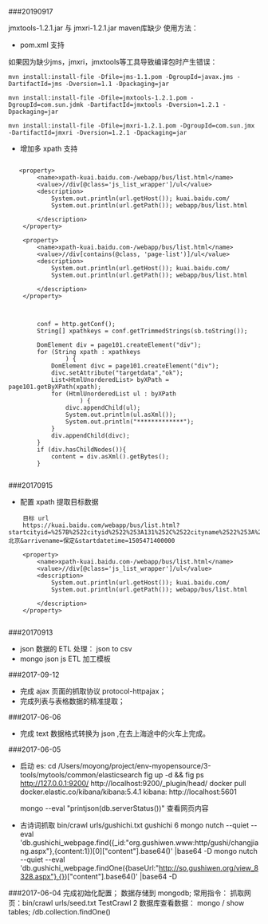 ###20190917

jmxtools-1.2.1.jar 与 jmxri-1.2.1.jar maven库缺少
使用方法：

* pom.xml 支持

如果因为缺少jms，jmxri，jmxtools等工具导致编译包时产生错误：

```aidl
mvn install:install-file -Dfile=jms-1.1.pom -DgroupId=javax.jms -DartifactId=jms -Dversion=1.1 -Dpackaging=jar

mvn install:install-file -Dfile=jmxtools-1.2.1.pom -DgroupId=com.sun.jdmk -DartifactId=jmxtools -Dversion=1.2.1 -Dpackaging=jar

mvn install:install-file -Dfile=jmxri-1.2.1.pom -DgroupId=com.sun.jmx -DartifactId=jmxri -Dversion=1.2.1 -Dpackaging=jar
```

*  增加多 xpath 支持

```aidl

   <property>
        <name>xpath-kuai.baidu.com-/webapp/bus/list.html</name>
        <value>//div[@class='js_list_wrapper']/ul</value>
        <description>
            System.out.println(url.getHost()); kuai.baidu.com/
            System.out.println(url.getPath()); webapp/bus/list.html

        </description>
    </property>

    <property>
        <name>xpath-kuai.baidu.com-/webapp/bus/list.html</name>
        <value>//div[contains(@class, 'page-list')]/ul</value>
        <description>
            System.out.println(url.getHost()); kuai.baidu.com/
            System.out.println(url.getPath()); webapp/bus/list.html

        </description>
    </property>


```

```aidl

        conf = http.getConf();
        String[] xpathkeys = conf.getTrimmedStrings(sb.toString());

        DomElement div = page101.createElement("div");
        for (String xpath : xpathkeys
                ) {
            DomElement divc = page101.createElement("div");
            divc.setAttribute("targetdata","ok");
            List<HtmlUnorderedList> byXPath = page101.getByXPath(xpath);
            for (HtmlUnorderedList ul : byXPath
                    ) {
                divc.appendChild(ul);
                System.out.println(ul.asXml());
                System.out.println("*************");
            }
            div.appendChild(divc);
        }
        if (div.hasChildNodes()){
            content = div.asXml().getBytes();
        }


```

###20170915

*   配置 xpath 提取目标数据
```aidl
    目标 url
    https://kuai.baidu.com/webapp/bus/list.html?startcityid=%257B%2522cityid%2522%253A131%252C%2522cityname%2522%253A%2522%25E5%258C%2597%25E4%25BA%25AC%2522%252C%2522type%2522%253A2%257D&arrivalcityid=%257B%2522cityid%2522%253A307%252C%2522cityname%2522%253A%2522%25E4%25BF%259D%25E5%25AE%259A%2522%252C%2522type%2522%253A2%257D&startname=北京&arrivename=保定&startdatetime=1505471400000

    <property>
        <name>xpath-kuai.baidu.com-/webapp/bus/list.html</name>
        <value>//div[@class='js_list_wrapper']/ul</value>
        <description>
            System.out.println(url.getHost()); kuai.baidu.com/
            System.out.println(url.getPath()); webapp/bus/list.html

        </description>
    </property>
    

```

###20170913

*   json 数据的 ETL 处理： json to csv
*   mongo json js ETL 加工模板

###2017-09-12
 
*    完成 ajax 页面的抓取协议 protocol-httpajax；
*    完成列表与表格数据的精准提取；

###2017-06-06
*    完成 text 数据格式转换为 json ,在去上海途中的火车上完成。

###2017-06-05

*    启动 es:
        cd /Users/moyong/project/env-myopensource/3-tools/mytools/common/elasticsearch
        fig up -d && fig ps 
        http://127.0.0.1:9200/
        http://localhost:9200/_plugin/head/ 
        docker pull docker.elastic.co/kibana/kibana:5.4.1
        kibana: http://localhost:5601
        
        mongo --eval "printjson(db.serverStatus())"
        查看网页内容        

*    古诗词抓取
        bin/crawl urls/gushichi.txt gushichi 6
        mongo nutch --quiet --eval  'db.gushichi_webpage.find({_id:"org.gushiwen.www:http/gushi/changjiang.aspx"},{content:1})[0]["content"].base64()' |base64 -D
        mongo nutch --quiet --eval  'db.gushichi_webpage.findOne({baseUrl:"http://so.gushiwen.org/view_8328.aspx"},{})["content"].base64()' |base64 -D

         
###2017-06-04
    完成初始化配置；
    数据存储到 mongodb;
    常用指令：
        抓取网页：bin/crawl urls/seed.txt TestCrawl 2
        数据库查看数据： mongo / show tables;  /db.collection.findOne()
    